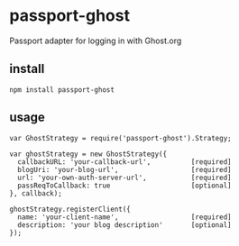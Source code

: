 # passport-ghost
Passport adapter for logging in with Ghost.org


## install
```
npm install passport-ghost
```

## usage

```
var GhostStrategy = require('passport-ghost').Strategy;

var ghostStrategy = new GhostStrategy({
  callbackURL: 'your-callback-url',          [required]
  blogUri: 'your-blog-url',                  [required]
  url: 'your-own-auth-server-url',           [required]
  passReqToCallback: true                    [optional]
}, callback);

ghostStrategy.registerClient({
  name: 'your-client-name',                  [required]
  description: 'your blog description'       [optional]
});
```